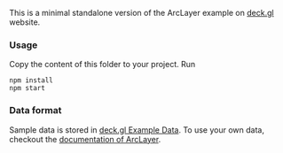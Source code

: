 This is a minimal standalone version of the ArcLayer example
on [deck.gl](http://deck.gl) website.

### Usage
Copy the content of this folder to your project. Run
```
npm install
npm start
```

### Data format
Sample data is stored in [deck.gl Example Data](https://github.com/uber-common/deck.gl-data/tree/master/examples/arc). To use your own data, checkout
the [documentation of ArcLayer](../../../docs/layers/arc-layer.md).

